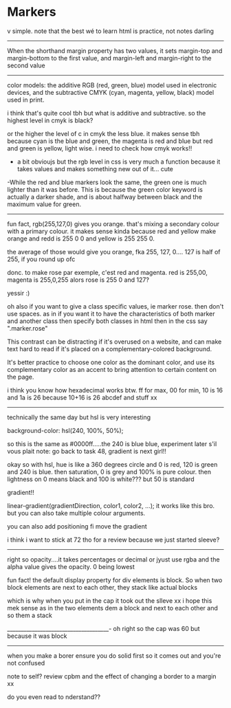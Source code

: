# Markers
v simple. note that the best wé to learn html is practice, not notes darling
__________________________________________________________

When the shorthand margin property has two values, it sets margin-top and margin-bottom to the first value, and margin-left and margin-right to the second value
__________________________________________________________

color models: the additive RGB (red, green, blue) model used in electronic devices,
and the subtractive CMYK (cyan, magenta, yellow, black) model used in print.

i think that's quite cool tbh but what is additive and subtractive. so the highest level in cmyk is black?

or the higher the level of c in cmyk the less blue. it makes sense tbh because cyan is the blue and green, the magenta is red and blue but red and green is yellow, light wise. i need to check how cmyk works!!

- a bit obvioujs but the rgb level in css is very much  a function because it takes values and makes something new out of it... cute

-While the red and blue markers look the same, the green one is much lighter than it was before. This is because the green color keyword is actually a darker shade, and is about halfway between black and the maximum value for green.
____________________________________________________________

fun fact, rgb(255,127,0) gives you orange. that's mixing a secondary colour with a primary colour. it makes sense kinda because red and yellow make orange and redd is 255 0 0 and yellow is 255 255 0.

the average of those would give you orange, fka 255, 127, 0.... 127 is half of 255, if you round up ofc

donc. to make rose par exemple, c'est red and magenta. red is 255,00, magenta is 255,0,255
alors rose is 255 0 and 127?

yessir :)

oh also if you want to give a class specific values, ie marker rose. then don't use spaces. as in if you want it to have the characteristics of both marker and another class then specify both classes in html then in the css say
".marker.rose" 

 This contrast can be distracting if it's overused on a website, and can make text hard to read if it's placed on a complementary-colored background.

It's better practice to choose one color as the dominant color, and use its complementary color as an accent to bring attention to certain content on the page.

i think you know how hexadecimal works btw. ff for max, 00 for min, 10 is 16 and 1a is 26 because 10+16 is 26
abcdef and stuff xx
________________________________________________________

technically the same day but hsl is very interesting

  background-color: hsl(240, 100%, 50%);

so this is the same as #0000ff.....the 240 is blue blue, experiment later s'il vous plait
note: go back to task 48, gradient is next girl!!

okay so with hsl, hue is like a 360 degrees circle and 0 is red, 120 is green and 240 is blue.
then saturation, 0 is grey and 100% is pure colour. 
then lightness on 0 means black and 100 is white??? but 50 is standard

gradient!!

linear-gradient(gradientDirection, color1, color2, ...);
it works like this bro. but you can also take multiple colour arguments.

you can also add positioning fi move the gradient

i think i want to stick at 72 tho for a review because we just started sleeve?
___________________________________________________________________

right so opacity....it takes percentages or decimal
or jyust use rgba and the alpha value gives the opacity. 0 being lowest

fun fact!
  the default display property for div elements is block. So when two block elements are next to each other, they stack like actual blocks

which is why when you put in the cap it took out the slleve xx i hope this mek sense
as in the two elements dem a block and next to each other and so them a stack 

_____________________________________-
oh right so the cap was 60 but because it was block
____________________________________________________

when you make a borer ensure you do solid first so it comes out and you're not confused

note to self? review cpbm and the effect of changing a border to a margin xx

do you even read to nderstand??

